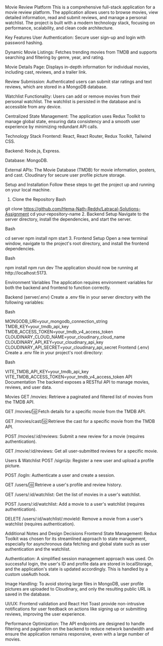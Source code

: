 Movie Review Platform
This is a comprehensive full-stack application for a movie review platform. The application allows users to browse movies, view detailed information, read and submit reviews, and manage a personal watchlist. The project is built with a modern technology stack, focusing on performance, scalability, and clean code architecture.

Key Features
User Authentication: Secure user sign-up and login with password hashing.

Dynamic Movie Listings: Fetches trending movies from TMDB and supports searching and filtering by genre, year, and rating.

Movie Details Page: Displays in-depth information for individual movies, including cast, reviews, and a trailer link.

Review Submission: Authenticated users can submit star ratings and text reviews, which are stored in a MongoDB database.

Watchlist Functionality: Users can add or remove movies from their personal watchlist. The watchlist is persisted in the database and is accessible from any device.

Centralized State Management: The application uses Redux Toolkit to manage global state, ensuring data consistency and a smooth user experience by minimizing redundant API calls.

Technology Stack
Frontend: React, React Router, Redux Toolkit, Tailwind CSS.

Backend: Node.js, Express.

Database: MongoDB.

External APIs: The Movie Database (TMDB) for movie information, posters, and cast. Cloudinary for secure user profile picture storage.

Setup and Installation
Follow these steps to get the project up and running on your local machine.

1. Clone the Repository
Bash

git clone https://github.com/Hema-Nath-Reddy/Latracal-Solutions-Assignment
cd your-repository-name
2. Backend Setup
Navigate to the server directory, install the dependencies, and start the server.

Bash

cd server
npm install
npm start
3. Frontend Setup
Open a new terminal window, navigate to the project's root directory, and install the frontend dependencies.

Bash

npm install
npm run dev
The application should now be running at http://localhost:5173.

Environment Variables
The application requires environment variables for both the backend and frontend to function correctly.

Backend (server/.env)
Create a .env file in your server directory with the following variables:

Bash

MONGODB_URI=your_mongodb_connection_string
TMDB_KEY=your_tmdb_api_key
TMDB_ACCESS_TOKEN=your_tmdb_v4_access_token
CLOUDINARY_CLOUD_NAME=your_cloudinary_cloud_name
CLOUDINARY_API_KEY=your_cloudinary_api_key
CLOUDINARY_API_SECRET=your_cloudinary_api_secret
Frontend (.env)
Create a .env file in your project's root directory:

Bash

VITE_TMDB_API_KEY=your_tmdb_api_key
VITE_TMDB_ACCESS_TOKEN=your_tmdb_v4_access_token
API Documentation
The backend exposes a RESTful API to manage movies, reviews, and user data.

Movies
GET /movies: Retrieve a paginated and filtered list of movies from the TMDB API.

GET /movies/:id: Fetch details for a specific movie from the TMDB API.

GET /movies/cast/:id: Retrieve the cast for a specific movie from the TMDB API.

POST /movies/:id/reviews: Submit a new review for a movie (requires authentication).

GET /movie/:id/reviews: Get all user-submitted reviews for a specific movie.

Users & Watchlist
POST /signUp: Register a new user and upload a profile picture.

POST /logIn: Authenticate a user and create a session.

GET /users/:id: Retrieve a user's profile and review history.

GET /users/:id/watchlist: Get the list of movies in a user's watchlist.

POST /users/:id/watchlist: Add a movie to a user's watchlist (requires authentication).

DELETE /users/:id/watchlist/:movieId: Remove a movie from a user's watchlist (requires authentication).

Additional Notes and Design Decisions
Frontend State Management: Redux Toolkit was chosen for its streamlined approach to state management, especially for asynchronous data fetching and global state such as user authentication and the watchlist.

Authentication: A simplified session management approach was used. On successful login, the user's ID and profile data are stored in localStorage, and the application's state is updated accordingly. This is handled by a custom useAuth hook.

Image Handling: To avoid storing large files in MongoDB, user profile pictures are uploaded to Cloudinary, and only the resulting public URL is saved in the database.

UI/UX: Frontend validation and React Hot Toast provide non-intrusive notifications for user feedback on actions like signing up or submitting reviews, improving the user experience.

Performance Optimization: The API endpoints are designed to handle filtering and pagination on the backend to reduce network bandwidth and ensure the application remains responsive, even with a large number of movies.
